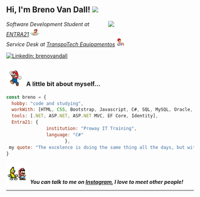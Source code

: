 
<h2> Hi, I'm Breno Van Dall! <img src="#" width="50"></h2>
<img align='right' src="#" width="230">
<p><em>Software Development Student at <a href="https://www.entra21.com.br/">ENTRA21</a><img src="mario_banho.gif" width="30"></br>Service Desk at <a href="https://www.transpotech.com.br/">TranspoTech Equipamentos</a><img src="mario_ok.gif" width="30"> 
</em></p>

[![Linkedin: brenovandall](https://img.shields.io/badge/-brenovandall-blue?style=flat-square&logo=Linkedin&logoColor=white&link=https://www.linkedin.com/in/breno-van-dall/)](https://www.linkedin.com/in/breno-van-dall/)


### <img src="mario.gif" width="50"> A little bit about myself...  

```javascript
const breno = {
  hobby: "code and studying",
  workWith: [HTML, CSS, Bootstrap, Javascript, C#, SQL, MySQL, Oracle, SQL Server],
  tools: [.NET, ASP.NET, ASP.NET MVC, EF Core, Identity],
  Entra21: {
               institution: "Proway IT Training",
               language: "C#"
                      },
 my quote: "The excelence is doing the same thing all the days, but with other one result"
}
```

<img src="mario_amigos.gif" width="60" margin-bottom="-8px"> <em><b>You can talk to me on <a href="#">Instagram</a>, I love to meet other people!</em>

---

